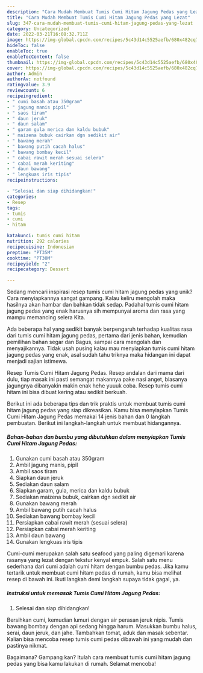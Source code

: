 ```yaml
---
description: "Cara Mudah Membuat Tumis Cumi Hitam Jagung Pedas yang Lezat"
title: "Cara Mudah Membuat Tumis Cumi Hitam Jagung Pedas yang Lezat"
slug: 347-cara-mudah-membuat-tumis-cumi-hitam-jagung-pedas-yang-lezat
category: Uncategorized
date: 2022-03-21T16:08:32.711Z
image: https://img-global.cpcdn.com/recipes/5c43d14c5525aefb/680x482cq70/tumis-cumi-hitam-jagung-pedas-foto-resep-utama.jpg
hideToc: false
enableToc: true
enableTocContent: false
thumbnail: https://img-global.cpcdn.com/recipes/5c43d14c5525aefb/680x482cq70/tumis-cumi-hitam-jagung-pedas-foto-resep-utama.jpg
cover: https://img-global.cpcdn.com/recipes/5c43d14c5525aefb/680x482cq70/tumis-cumi-hitam-jagung-pedas-foto-resep-utama.jpg
author: Admin
authorAv: notfound
ratingvalue: 3.9
reviewcount: 6
recipeingredient:
- " cumi basah atau 350gram"
- " jagung manis pipil"
- " saos tiram"
- " daun jeruk"
- " daun salam"
- " garam gula merica dan kaldu bubuk"
- " maizena bubuk cairkan dgn sedikit air"
- " bawang merah"
- " bawang putih cacah halus"
- " bawang bombay kecil"
- " cabai rawit merah sesuai selera"
- " cabai merah keriting"
- " daun bawang"
- " lengkuas iris tipis"
recipeinstructions:

- "Selesai dan siap dihidangkan!"
categories:
- Resep
tags:
- tumis
- cumi
- hitam

katakunci: tumis cumi hitam 
nutrition: 292 calories
recipecuisine: Indonesian
preptime: "PT35M"
cooktime: "PT30M"
recipeyield: "2"
recipecategory: Dessert

---
```





Sedang mencari inspirasi resep tumis cumi hitam jagung pedas yang unik? Cara menyiapkannya sangat gampang. Kalau keliru mengolah maka hasilnya akan hambar dan bahkan tidak sedap. Padahal tumis cumi hitam jagung pedas yang enak harusnya sih mempunyai aroma dan rasa yang mampu memancing selera Kita.





Ada beberapa hal yang sedikit banyak berpengaruh terhadap kualitas rasa dari tumis cumi hitam jagung pedas, pertama dari jenis bahan, kemudian pemilihan bahan segar dan Bagus, sampai cara mengolah dan menyajikannya. Tidak usah pusing kalau mau menyiapkan tumis cumi hitam jagung pedas yang enak,      asal sudah tahu triknya maka hidangan ini dapat menjadi sajian istimewa.














Resep Tumis Cumi Hitam Jagung Pedas. Resep andalan dari mama dari dulu, tiap masak ini pasti semangat makannya pake nasi anget, biasanya jagungnya dibanyakin makin enak hehe yuuuk coba. Resep tumis cumi hitam ini bisa dibuat kering atau sedikit berkuah.






Berikut ini ada beberapa tips dan trik praktis untuk membuat tumis cumi hitam jagung pedas yang siap dikreasikan. Kamu bisa menyiapkan Tumis Cumi Hitam Jagung Pedas memakai 14 jenis bahan dan 0 langkah pembuatan. Berikut ini langkah-langkah untuk membuat hidangannya.

<!--inarticleads1-->

##### Bahan-bahan dan bumbu yang dibutuhkan dalam menyiapkan Tumis Cumi Hitam Jagung Pedas:

1. Gunakan  cumi basah atau 350gram
1. Ambil  jagung manis, pipil
1. Ambil  saos tiram
1. Siapkan  daun jeruk
1. Sediakan  daun salam
1. Siapkan  garam, gula, merica dan kaldu bubuk
1. Sediakan  maizena bubuk, cairkan dgn sedikit air
1. Gunakan  bawang merah
1. Ambil  bawang putih cacah halus
1. Sediakan  bawang bombay kecil
1. Persiapkan  cabai rawit merah (sesuai selera)
1. Persiapkan  cabai merah keriting
1. Ambil  daun bawang
1. Gunakan  lengkuas iris tipis


Cumi-cumi merupakan salah satu seafood yang paling digemari karena rasanya yang lezat dengan tekstur kenyal empuk. Salah satu menu sederhana dari cumi adalah cumi hitam dengan bumbu pedas. Jika kamu tertarik untuk membuat cumi hitam pedas di rumah, kamu bisa melihat resep di bawah ini. Ikuti langkah demi langkah supaya tidak gagal, ya. 

<!--inarticleads2-->

##### Instruksi untuk memasak Tumis Cumi Hitam Jagung Pedas:


1. Selesai dan siap dihidangkan!

Bersihkan cumi, kemudian lumuri dengan air perasan jeruk nipis. Tumis bawang bombay dengan api sedang hingga harum. Masukkan bumbu halus, serai, daun jeruk, dan jahe. Tambahkan tomat, aduk dan masak sebentar. Kalian bisa mencoba resep tumis cumi pedas dibawah ini yang mudah dan pastinya nikmat. 

Bagaimana? Gampang kan? Itulah cara membuat tumis cumi hitam jagung pedas yang bisa kamu lakukan di rumah. Selamat mencoba!
